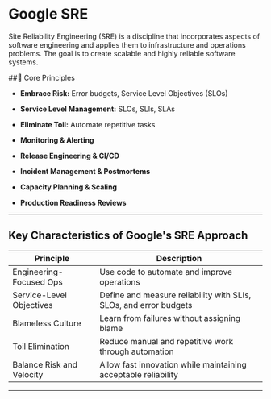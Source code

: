 
# Google SRE


Site Reliability Engineering (SRE) is a discipline that incorporates aspects of software engineering and applies them to infrastructure and operations problems. The goal is to create scalable and highly reliable software systems.

##🔹 Core Principles
- **Embrace Risk:** Error budgets, Service Level Objectives (SLOs)

- **Service Level Management:** SLOs, SLIs, SLAs

- **Eliminate Toil:** Automate repetitive tasks

- **Monitoring & Alerting**

- **Release Engineering & CI/CD**

- **Incident Management & Postmortems**

- **Capacity Planning & Scaling**

- **Production Readiness Reviews**

---

## Key Characteristics of Google's SRE Approach

| Principle                   | Description                                                        |
|-----------------------------|--------------------------------------------------------------------|
| Engineering-Focused Ops     | Use code to automate and improve operations                        |
| Service-Level Objectives    | Define and measure reliability with SLIs, SLOs, and error budgets  |
| Blameless Culture           | Learn from failures without assigning blame                        |
| Toil Elimination            | Reduce manual and repetitive work through automation               |
| Balance Risk and Velocity   | Allow fast innovation while maintaining acceptable reliability      |

---